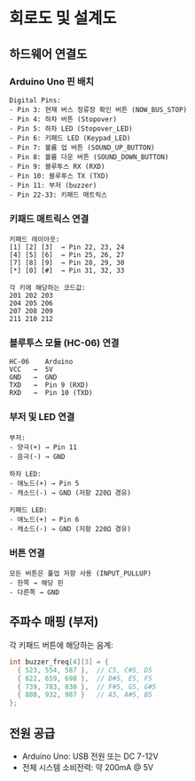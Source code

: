 # 회로도 및 설계도

## 하드웨어 연결도

### Arduino Uno 핀 배치

```
Digital Pins:
- Pin 3: 현재 버스 정류장 확인 버튼 (NOW_BUS_STOP)
- Pin 4: 하차 버튼 (Stopover)
- Pin 5: 하차 LED (Stopover_LED)
- Pin 6: 키패드 LED (Keypad_LED)
- Pin 7: 볼륨 업 버튼 (SOUND_UP_BUTTON)
- Pin 8: 볼륨 다운 버튼 (SOUND_DOWN_BUTTON)
- Pin 9: 블루투스 RX (RXD)
- Pin 10: 블루투스 TX (TXD)
- Pin 11: 부저 (buzzer)
- Pin 22-33: 키패드 매트릭스
```

### 키패드 매트릭스 연결

```
키패드 레이아웃:
[1] [2] [3]  → Pin 22, 23, 24
[4] [5] [6]  → Pin 25, 26, 27
[7] [8] [9]  → Pin 28, 29, 30
[*] [0] [#]  → Pin 31, 32, 33

각 키에 해당하는 코드값:
201 202 203
204 205 206
207 208 209
211 210 212
```

### 블루투스 모듈 (HC-06) 연결

```
HC-06    Arduino
VCC   →  5V
GND   →  GND
TXD   →  Pin 9 (RXD)
RXD   →  Pin 10 (TXD)
```

### 부저 및 LED 연결

```
부저:
- 양극(+) → Pin 11
- 음극(-) → GND

하차 LED:
- 애노드(+) → Pin 5
- 캐소드(-) → GND (저항 220Ω 경유)

키패드 LED:
- 애노드(+) → Pin 6
- 캐소드(-) → GND (저항 220Ω 경유)
```

### 버튼 연결

```
모든 버튼은 풀업 저항 사용 (INPUT_PULLUP)
- 한쪽 → 해당 핀
- 다른쪽 → GND
```

## 주파수 매핑 (부저)

각 키패드 버튼에 해당하는 음계:

```cpp
int buzzer_freq[4][3] = {
  { 523, 554, 587 },  // C5, C#5, D5
  { 622, 659, 698 },  // D#5, E5, F5
  { 739, 783, 830 },  // F#5, G5, G#5
  { 880, 932, 987 }   // A5, A#5, B5
};
```

## 전원 공급

- Arduino Uno: USB 전원 또는 DC 7-12V
- 전체 시스템 소비전력: 약 200mA @ 5V
